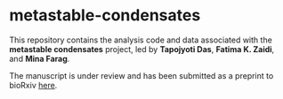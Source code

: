 # metastable-condensates

This repository contains the analysis code and data associated with the **metastable condensates** project, led by **Tapojyoti Das**, **Fatima K. Zaidi**, and **Mina Farag**.

The manuscript is under review and has been submitted as a preprint to bioRxiv [here](https://www.biorxiv.org/content/10.1101/2024.02.28.582569v1).
